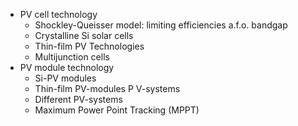 - PV cell technology
	- Shockley-Queisser model: limiting efficiencies a.f.o. bandgap
	- Crystalline Si solar cells
	- Thin-film PV Technologies
	- Multijunction cells
- PV module technology
	- Si-PV modules
	- Thin-film PV-modules
	  P V-systems
	- Different PV-systems
	- Maximum Power Point Tracking (MPPT)